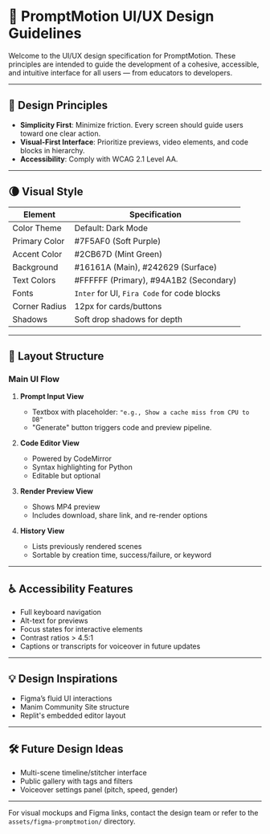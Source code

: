# 🎨 PromptMotion UI/UX Design Guidelines

Welcome to the UI/UX design specification for PromptMotion. These principles are intended to guide the development of a cohesive, accessible, and intuitive interface for all users — from educators to developers.

---

## 🧭 Design Principles

- **Simplicity First**: Minimize friction. Every screen should guide users toward one clear action.
- **Visual-First Interface**: Prioritize previews, video elements, and code blocks in hierarchy.
- **Accessibility**: Comply with WCAG 2.1 Level AA.

---

## 🌘 Visual Style

| Element       | Specification                               |
| ------------- | ------------------------------------------- |
| Color Theme   | Default: Dark Mode                          |
| Primary Color | #7F5AF0 (Soft Purple)                       |
| Accent Color  | #2CB67D (Mint Green)                        |
| Background    | #16161A (Main), #242629 (Surface)           |
| Text Colors   | #FFFFFF (Primary), #94A1B2 (Secondary)      |
| Fonts         | `Inter` for UI, `Fira Code` for code blocks |
| Corner Radius | 12px for cards/buttons                      |
| Shadows       | Soft drop shadows for depth                 |

---

## 🧱 Layout Structure

### Main UI Flow

1. **Prompt Input View**

   - Textbox with placeholder: `"e.g., Show a cache miss from CPU to DB"`
   - "Generate" button triggers code and preview pipeline.

2. **Code Editor View**

   - Powered by CodeMirror
   - Syntax highlighting for Python
   - Editable but optional

3. **Render Preview View**

   - Shows MP4 preview
   - Includes download, share link, and re-render options

4. **History View**
   - Lists previously rendered scenes
   - Sortable by creation time, success/failure, or keyword

---

## ♿ Accessibility Features

- Full keyboard navigation
- Alt-text for previews
- Focus states for interactive elements
- Contrast ratios > 4.5:1
- Captions or transcripts for voiceover in future updates

---

## 💡 Design Inspirations

- Figma’s fluid UI interactions
- Manim Community Site structure
- Replit's embedded editor layout

---

## 🛠 Future Design Ideas

- Multi-scene timeline/stitcher interface
- Public gallery with tags and filters
- Voiceover settings panel (pitch, speed, gender)

---

For visual mockups and Figma links, contact the design team or refer to the `assets/figma-promptmotion/` directory.
